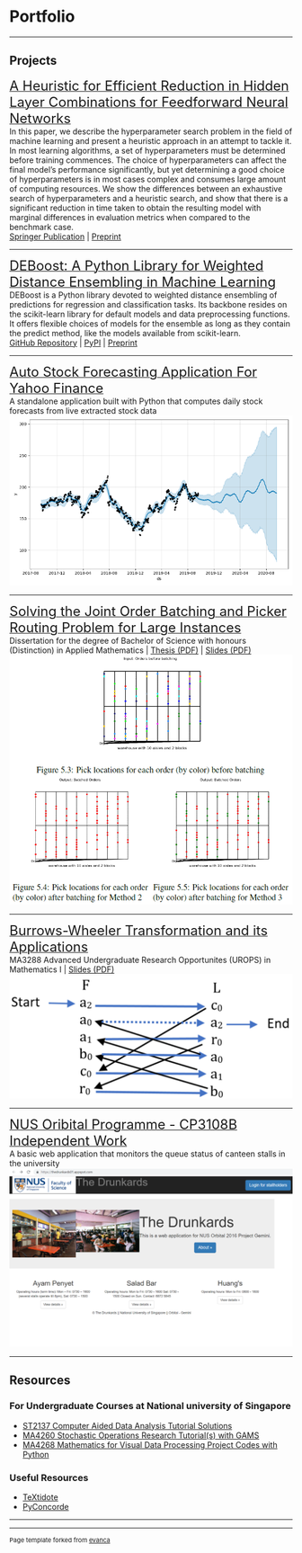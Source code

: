 # Portfolio

---

## Projects 

[<font size="5">A Heuristic for Efficient Reduction in Hidden Layer Combinations for Feedforward Neural Networks</font>](https://link.springer.com/chapter/10.1007%2F978-3-030-52249-0_14)
<br>
In this paper, we describe the hyperparameter search problem in the field of machine learning and present a heuristic approach in an attempt to tackle it. In most learning algorithms, a set of hyperparameters must be determined before training commences. The choice of hyperparameters can affect the final model’s performance significantly, but yet determining a good choice of hyperparameters is in most cases complex and consumes large amount of computing resources. We show the differences between an exhaustive search of hyperparameters and a heuristic search, and show that there is a significant reduction in time taken to obtain the resulting model with marginal differences in evaluation metrics when compared to the benchmark case.
<br>
[Springer Publication](https://link.springer.com/chapter/10.1007%2F978-3-030-52249-0_14) | [Preprint](https://arxiv.org/abs/1909.12226) 


---
[<font size="5">DEBoost: A Python Library for Weighted Distance Ensembling in Machine Learning</font>](https://weihao94.github.io/pages/DEBoost)
<br>
DEBoost is a Python library devoted to weighted distance ensembling of predictions for regression and classification tasks. Its backbone resides on the scikit-learn library for default models and data preprocessing functions. It offers flexible choices of models for the ensemble as long as they contain the predict method, like the models available from scikit-learn.
<br>
[GitHub Repository](https://github.com/weihao94/DEBoost) | [PyPI](https://pypi.org/project/deboost/) | [Preprint](https://www.preprints.org/manuscript/202005.0354/v1)
<br>


---
[<font size="5">Auto Stock Forecasting Application For Yahoo Finance</font>](https://weihao94.github.io/auto-stock-forecasting-app/)
<br>
A standalone application built with Python that computes daily stock forecasts from live extracted stock data
<br>
<img src="images/FB_forecast.png?raw=true"/>

---
[<font size="5">Solving the Joint Order Batching and Picker Routing Problem for Large Instances</font>](https://weihao94.github.io/pages/Solving-the-JOBPRP-for-Large-Instances)
<br>
Dissertation for the degree of Bachelor of Science with honours (Distinction) in Applied Mathematics | [Thesis (PDF)](https://weihao94.github.io/pdf/Khoong-Wei-Hao-Honours-Thesis.pdf) | [Slides (PDF)](https://weihao94.github.io/pdf/Final-Talk-Khoong-Wei-Hao.pdf)
<br>
<img src="images/fyp.png?raw=true"/>

---
[<font size="5">Burrows-Wheeler Transformation and its Applications</font>](https://github.com/weihao94/Burrows-Wheeler-Transformation-and-its-Applications)
<br>
MA3288 Advanced Undergraduate Research Opportunites (UROPS) in Mathematics I | [Slides (PDF)](https://weihao94.github.io/pdf/Khoong-WeiHao-Burrows-Wheeler-Transformation-and-its-Applications-(Slides).pdf)
<br>
<img src="images/bwt.png?raw=true"/>


---
[<font size="5">NUS Oribital Programme - CP3108B Independent Work</font>](https://github.com/weihao94/The-Drunkards)
<br>
A basic web application that monitors the queue status of canteen stalls in the university
<br>
<img src="images/orbital.png?raw=true"/>

---

## Resources

### For Undergraduate Courses at National university of Singapore

- [ST2137 Computer Aided Data Analysis Tutorial Solutions](https://github.com/weihao94/ST2137-Computer-Aided-Data-Analysis)
- [MA4260 Stochastic Operations Research Tutorial(s) with GAMS](https://github.com/weihao94/GAMS-Codes)
- [MA4268 Mathematics for Visual Data Processing Project Codes with Python](https://github.com/weihao94/MA4268-Mathematics-for-Visual-Data-Processing-Python-Codes)

### Useful Resources

- [TeXtidote](https://sylvainhalle.github.io/textidote/)
- [PyConcorde](https://github.com/jvkersch/pyconcorde)

---




---
<p style="font-size:11px">Page template forked from <a href="https://github.com/evanca/quick-portfolio">evanca</a></p>
<!-- Remove above link if you don't want to attibute -->
